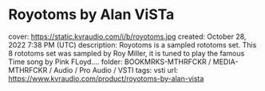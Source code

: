 # Royotoms by Alan ViSTa

cover: https://static.kvraudio.com/i/b/royotoms.jpg
created: October 28, 2022 7:38 PM (UTC)
description: Royotoms is a sampled rototoms set. This 8 rototoms set was sampled by Roy Miller, it is tuned to play the famous Time song by Pink FLoyd....
folder: BOOKMRKS-MTHRFCKR / MEDIA-MTHRFCKR / Audio / Pro Audio / VSTI
tags: vsti
url: https://www.kvraudio.com/product/royotoms-by-alan-vista